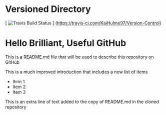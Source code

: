 # Versioned Directory

[ ![Travis Build Status](https://travis-ci.com/KaiHulme97/Version-Control) ]
(https://travis-ci.com/KaiHulme97/Version-Control)

# Hello Brilliant, Useful GitHub

This is a README.md file that will be used to describe this
repository on GitHub

This is a much improved introduction that includes a 
new list of items

* Item 1
* Item 2
* Item 3

This is an extra line of text added to the copy 
of README.md in the cloned repository
